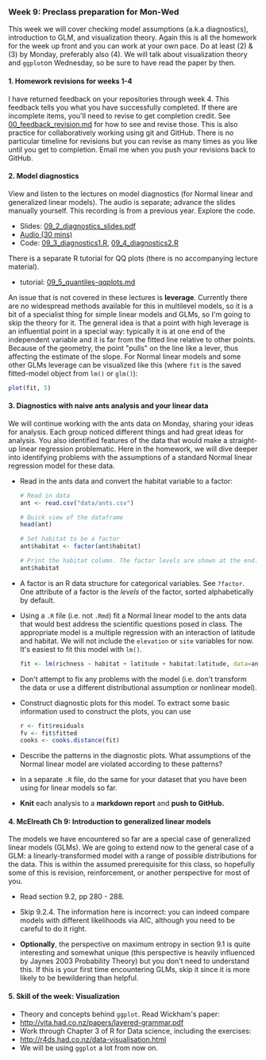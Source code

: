 ### Week 9: Preclass preparation for Mon-Wed

This week we will cover checking model assumptions (a.k.a diagnostics), introduction to GLM, and visualization theory. Again this is all the homework for the week up front and you can work at your own pace. Do at least (2) & (3) by Monday, preferably also (4). We will talk about visualization theory and `ggplot`on Wednesday, so be sure to have read the paper by then.

#### 1. Homework revisions for weeks 1-4

I have returned feedback on your repositories through week 4. This feedback tells you what you have successfully completed. If there are incomplete items, you'll need to revise to get completion credit. See [00_feedback_revision.md](00_feedback_revision.md) for how to see and revise those. This is also practice for collaboratively working using git and GitHub. There is no particular timeline for revisions but you can revise as many times as you like until you get to completion. Email me when you push your revisions back to GitHub.

#### 2. Model diagnostics

View and listen to the lectures on model diagnostics (for Normal linear and generalized linear models). The audio is separate; advance the slides manually yourself. This recording is from a previous year. Explore the code.

* Slides: [09_2_diagnostics_slides.pdf](09_2_diagnostics_slides.pdf)
* [Audio (30 mins)](https://www.dropbox.com/s/xcg22i5vrwcdy53/09_aud1_diagnostics.mp3?dl=0)
* Code: [09_3_diagnostics1.R](09_3_diagnostics1.R), [09_4_diagnostics2.R](09_4_diagnostics2.R)

There is a separate R tutorial for QQ plots (there is no accompanying lecture material). 

* tutorial: [09_5_quantiles-qqplots.md](09_5_quantiles-qqplots.md)

An issue that is not covered in these lectures is **leverage**. Currently there are no widespread methods available for this in multilevel models, so it is a bit of a specialist thing for simple linear models and GLMs, so I'm going to skip the theory for it. The general idea is that a point with high leverage is an influential point in a special way: typically it is at one end of the independent variable and it is far from the fitted line relative to other points. Because of the geometry, the point "pulls" on the line like a lever, thus affecting the estimate of the slope. For Normal linear models and some other GLMs leverage can be visualized like this (where `fit` is the saved fitted-model object from `lm()` or `glm()`):

```r
plot(fit, 5)
```

#### 3. Diagnostics with naive ants analysis and your linear data

We will continue working with the ants data on Monday, sharing your ideas for analysis. Each group noticed different things and had great ideas for analysis. You also identified features of the data that would make a straight-up linear regression problematic. Here in the homework, we will dive deeper into identifying problems with the assumptions of a standard Normal linear regression model for these data.

* Read in the ants data and convert the habitat variable to a factor:
  
  ```r
  # Read in data
  ant <- read.csv("data/ants.csv")
  
  # Quick view of the dataframe
  head(ant)
  
  # Set habitat to be a factor
  ant$habitat <- factor(ant$habitat)
  
  # Print the habitat column. The factor levels are shown at the end.
  ant$habitat
  ```

* A  factor is an R data structure for categorical variables. See `?factor`. One attribute of a factor is the *levels* of the factor, sorted alphabetically by default.

* Using a `.R` file (i.e. not `.Rmd`) fit a Normal linear model to the ants data that would best address the scientific questions posed in class. The appropriate model is a multiple regression with an interaction of latitude and habitat. We will not include the `elevation` or `site` variables for now. It's easiest to fit this model with `lm()`.
  
  ```r
  fit <- lm(richness ~ habitat + latitude + habitat:latitude, data=ant)
  ```

* Don't attempt to fix any problems with the model (i.e. don't transform the data or use a different distributional assumption or nonlinear model).

* Construct diagnostic plots for this model. To extract some basic information used to construct the plots, you can use

  ```r
  r <- fit$residuals
  fv <- fit$fitted
  cooks <- cooks.distance(fit)
  ```

* Describe the patterns in the diagnostic plots. What assumptions of the Normal linear model are violated according to these patterns?

* In a separate `.R` file, do the same for your dataset that you have been using for linear models so far.

* **Knit** each analysis to a **markdown report** and **push to GitHub.**

#### 4. McElreath Ch 9: Introduction to generalized linear models

The models we have encountered so far are a special case of generalized linear models (GLMs). We are going to extend now to the general case of a GLM: a linearly-transformed model with a range of possible distributions for the data. This is within the assumed prerequisite for this class, so hopefully some of this is revision, reinforcement, or another perspective for most of you.

* Read section 9.2, pp 280 - 288.

* Skip 9.2.4. The information here is incorrect: you can indeed compare models with different likelihoods via AIC, although you need to be careful to do it right.

* **Optionally**, the perspective on maximum entropy in section 9.1 is quite interesting and somewhat unique (this perspective is heavily influenced by Jaynes 2003 Probability Theory) but you don't need to understand this. If this is your first time encountering GLMs, skip it since it is more likely to be bewildering than helpful.

#### 5. Skill of the week: Visualization

* Theory and concepts behind `ggplot`. Read Wickham's paper:
* http://vita.had.co.nz/papers/layered-grammar.pdf
* Work through Chapter 3 of R for Data science, including the exercises:
* http://r4ds.had.co.nz/data-visualisation.html
* We will be using `ggplot` a lot from now on.
